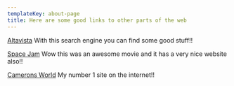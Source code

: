 ```yaml
---
templateKey: about-page
title: Here are some good links to other parts of the web
---
```


[Altavista](http://www.altavista.com)
With this search engine you can find some good stuff!!

[Space Jam](https://www.warnerbros.com/archive/spacejam/movie/jam.htm)
Wow this was an awesome movie and it has a very nice website also!!

[Camerons World](https://www.cameronsworld.net/)
My number 1 site on the internet!!
